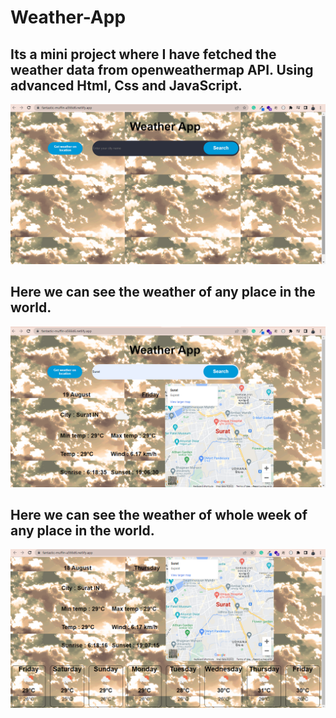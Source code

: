 # Weather-App
<h2>Its a mini project where I have fetched the weather data from openweathermap API. Using advanced Html, Css and JavaScript.</h2>

<img src="image/weather-home.png"/>
<br>
<h2>Here we can see the weather of any place in the world.</h2>
<img src="image/weather-result.png"/>
<br>

<h2>Here we can see the weather of whole week of any place in the world.</h2>
<img src="image/weatherApp.png"/>
